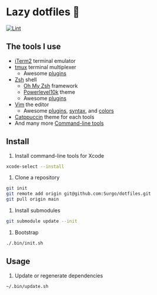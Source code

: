 # Lazy dotfiles 🐾

[![Lint](https://github.com/Surgo/dotfiles/actions/workflows/lint_commit.yml/badge.svg)](https://github.com/Surgo/dotfiles/actions/workflows/lint_commit.yml)

## The tools I use

- [iTerm2](https://iterm2.com/) terminal emulator
- [tmux](https://tmux.github.io/) terminal multiplexer
  - Awesome [plugins](https://github.com/Surgo/dotfiles/tree/main/.config/tmux/plugins)
- [Zsh](https://www.zsh.org/) shell
  - [Oh My Zsh](https://ohmyz.sh/) framework
  - [Powerlevel10k](https://github.com/romkatv/powerlevel10k) theme
  - Awesome [plugins](https://github.com/Surgo/dotfiles/tree/main/.config/zsh/custom/plugins)
- [Vim](https://www.vim.org/) the editor
  - Awesome [plugins](https://github.com/Surgo/dotfiles/tree/main/.vim/pack/plugins/start),
    [syntax](https://github.com/Surgo/dotfiles/tree/main/.vim/pack/syntax/opt),
    and [colors](https://github.com/Surgo/dotfiles/tree/main/.vim/pack/colors/start)
- [Catppuccin](https://catppuccin.com/) theme for each tools
- And many more [Command-line tools](https://github.com/Surgo/dotfiles/blob/main/.Brewfile)

## Install

1. Install command-line tools for Xcode

  ```sh
  xcode-select --install
  ```

1. Clone a repository

  ```sh
  git init
  git remote add origin git@github.com:Surgo/dotfiles.git
  git pull origin main
  ```

1. Install submodules

  ```sh
  git submodule update --init
  ```

1. Bootstrap

  ```sh
  ./.bin/init.sh
  ```

## Usage

1. Update or regenerate dependencies

  ```sh
  ~/.bin/update.sh
  ```
